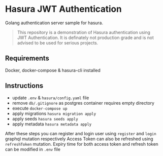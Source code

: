 # Hasura JWT Authentication
Golang authentication server sample for hasura.

> This repository is a demonstration of Hasura authentication using JWT Authentication.
> It is definately not production grade and is not advised to be used for serious projects.

## Requirements
Docker, docker-compose & hasura-cli installed

## Instructions
- update `.env` & `hasura/config.yaml` file
- remove `db/.gitignore` as postgres container requires empty directory
- execute `docker-compose up`
- apply migrations `hasura migration apply`
- apply seeds `hasura seeds apply`
- apply metadata `hasura metadata apply`

After these steps you can register and login user using `register` and `login` graphql mutation respectively
Access Token can also be refreshed using `refreshToken` mutation.
Expiry time for both access token and refresh token can be modified in `.env` file
